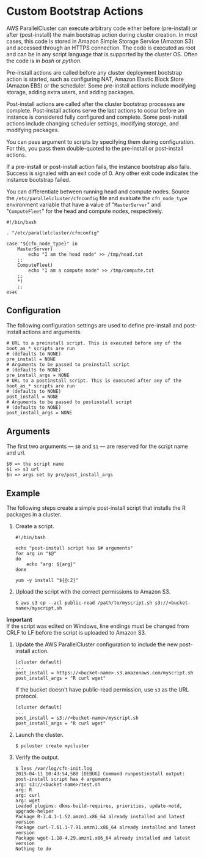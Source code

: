 # Custom Bootstrap Actions<a name="pre_post_install"></a>

AWS ParallelCluster can execute arbitrary code either before \(pre\-install\) or after \(post\-install\) the main bootstrap action during cluster creation\. In most cases, this code is stored in Amazon Simple Storage Service \(Amazon S3\) and accessed through an HTTPS connection\. The code is executed as root and can be in any script language that is supported by the cluster OS\. Often the code is in *bash* or *python*\.

Pre\-install actions are called before any cluster deployment bootstrap action is started, such as configuring NAT, Amazon Elastic Block Store \(Amazon EBS\) or the scheduler\. Some pre\-install actions include modifying storage, adding extra users, and adding packages\.

Post\-install actions are called after the cluster bootstrap processes are complete\. Post\-install actions serve the last actions to occur before an instance is considered fully configured and complete\. Some post\-install actions include changing scheduler settings, modifying storage, and modifying packages\.

You can pass argument to scripts by specifying them during configuration\. For this, you pass them double\-quoted to the pre\-install or post\-install actions\.

If a pre\-install or post\-install action fails, the instance bootstrap also fails\. Success is signaled with an exit code of 0\. Any other exit code indicates the instance bootstrap failed\.

You can differentiate between running head and compute nodes\. Source the `/etc/parallelcluster/cfnconfig` file and evaluate the `cfn_node_type` environment variable that have a value of "`MasterServer`" and "`ComputeFleet`" for the head and compute nodes, respectively\.

```
#!/bin/bash

. "/etc/parallelcluster/cfnconfig"

case "${cfn_node_type}" in
    MasterServer)
        echo "I am the head node" >> /tmp/head.txt
    ;;
    ComputeFleet)
        echo "I am a compute node" >> /tmp/compute.txt
    ;;
    *)
    ;;
esac
```

## Configuration<a name="configuration"></a>

The following configuration settings are used to define pre\-install and post\-install actions and arguments\.

```
# URL to a preinstall script. This is executed before any of the boot_as_* scripts are run
# (defaults to NONE)
pre_install = NONE
# Arguments to be passed to preinstall script
# (defaults to NONE)
pre_install_args = NONE
# URL to a postinstall script. This is executed after any of the boot_as_* scripts are run
# (defaults to NONE)
post_install = NONE
# Arguments to be passed to postinstall script
# (defaults to NONE)
post_install_args = NONE
```

## Arguments<a name="arguments"></a>

The first two arguments — `$0` and `$1` — are reserved for the script name and url\.

```
$0 => the script name
$1 => s3 url
$n => args set by pre/post_install_args
```

## Example<a name="example"></a>

The following steps create a simple post\-install script that installs the R packages in a cluster\.

1. Create a script\.

   ```
   #!/bin/bash
   
   echo "post-install script has $# arguments"
   for arg in "$@"
   do
       echo "arg: ${arg}"
   done
   
   yum -y install "${@:2}"
   ```

1. Upload the script with the correct permissions to Amazon S3\.

   ```
   $ aws s3 cp --acl public-read /path/to/myscript.sh s3://<bucket-name>/myscript.sh
   ```
**Important**  
If the script was edited on Windows, line endings must be changed from CRLF to LF before the script is uploaded to Amazon S3\.

1. Update the AWS ParallelCluster configuration to include the new post\-install action\.

   ```
   [cluster default]
   ...
   post_install = https://<bucket-name>.s3.amazonaws.com/myscript.sh
   post_install_args = "R curl wget"
   ```

   If the bucket doesn't have public\-read permission, use `s3` as the URL protocol\.

   ```
   [cluster default]
   ...
   post_install = s3://<bucket-name>/myscript.sh
   post_install_args = "R curl wget"
   ```

1. Launch the cluster\.

   ```
   $ pcluster create mycluster
   ```

1. Verify the output\.

   ```
   $ less /var/log/cfn-init.log
   2019-04-11 10:43:54,588 [DEBUG] Command runpostinstall output: post-install script has 4 arguments
   arg: s3://<bucket-name>/test.sh
   arg: R
   arg: curl
   arg: wget
   Loaded plugins: dkms-build-requires, priorities, update-motd, upgrade-helper
   Package R-3.4.1-1.52.amzn1.x86_64 already installed and latest version
   Package curl-7.61.1-7.91.amzn1.x86_64 already installed and latest version
   Package wget-1.18-4.29.amzn1.x86_64 already installed and latest version
   Nothing to do
   ```
